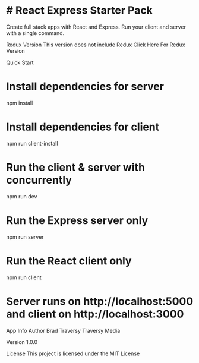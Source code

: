 # # React Express Starter Pack
Create full stack apps with React and Express. Run your client and server with a single command.

Redux Version
This version does not include Redux Click Here For Redux Version

Quick Start
# Install dependencies for server
npm install

# Install dependencies for client
npm run client-install

# Run the client & server with concurrently
npm run dev

# Run the Express server only
npm run server

# Run the React client only
npm run client

# Server runs on http://localhost:5000 and client on http://localhost:3000
App Info
Author
Brad Traversy Traversy Media

Version
1.0.0

License
This project is licensed under the MIT License
